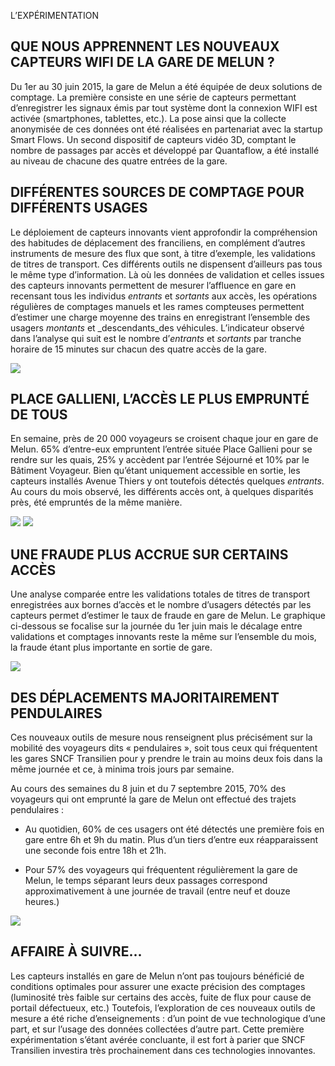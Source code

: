 L’EXPÉRIMENTATION
## QUE NOUS APPRENNENT LES NOUVEAUX CAPTEURS WIFI DE LA GARE DE MELUN ?


Du 1er au 30 juin 2015, la gare de Melun a été équipée de deux solutions de comptage. La première consiste en une série de capteurs permettant d’enregistrer les signaux émis par tout système dont la connexion WIFI est activée (smartphones, tablettes, etc.). La pose ainsi que la collecte anonymisée de ces données ont été réalisées en partenariat avec la startup Smart Flows. Un second dispositif de capteurs vidéo 3D, comptant le nombre de passages par accès et développé par Quantaflow, a été installé au niveau de chacune des quatre entrées de la gare. 

## DIFFÉRENTES SOURCES DE COMPTAGE POUR DIFFÉRENTS USAGES

Le déploiement de capteurs innovants vient approfondir la compréhension des habitudes de déplacement des franciliens, en complément d’autres instruments de mesure des flux que sont, à titre d’exemple, les validations de titres de transport. Ces différents outils ne dispensent d’ailleurs pas tous le même type d’information. Là où les données de validation et celles issues des capteurs innovants permettent de mesurer l’affluence en gare en recensant tous les individus _entrants_ et _sortants_ aux accès, les opérations régulières de comptages manuels et les rames compteuses permettent d’estimer une charge moyenne des trains en enregistrant l’ensemble des usagers _montants_ et _descendants_des véhicules. L’indicateur observé dans l’analyse qui suit est le nombre d’_entrants_ et _sortants_ par tranche horaire de 15 minutes sur chacun des quatre accès de la gare. 

![](art-img0.png)

## PLACE GALLIENI, L’ACCÈS LE PLUS EMPRUNTÉ DE TOUS

En semaine, près de 20 000 voyageurs se croisent chaque jour en gare de Melun. 65% d’entre-eux empruntent l’entrée située Place Gallieni pour se rendre sur les quais, 25% y accèdent par l’entrée Séjourné et 10% par le Bâtiment Voyageur. Bien qu’étant uniquement accessible en sortie, les capteurs installés Avenue Thiers y ont toutefois détectés quelques _entrants_. Au cours du mois observé, les différents accès ont, à quelques disparités près, été empruntés de la même manière. 

![](art-img1.png)
![](art-img2.png)

## UNE FRAUDE PLUS ACCRUE SUR CERTAINS ACCÈS

Une analyse comparée entre les validations totales de titres de transport enregistrées aux bornes d’accès et le nombre d’usagers détectés par les capteurs permet d’estimer le taux de fraude en gare de Melun. Le graphique ci-dessous se focalise sur la journée du 1er juin mais le décalage entre validations et comptages innovants reste la même sur l’ensemble du mois, la fraude étant plus importante en sortie de gare. 

![](art-img3.png)

## DES DÉPLACEMENTS MAJORITAIREMENT PENDULAIRES

Ces nouveaux outils de mesure nous renseignent plus précisément sur la mobilité des voyageurs dits « pendulaires », soit tous ceux qui fréquentent les gares SNCF Transilien pour y prendre le train au moins deux fois dans la même journée et ce, à minima trois jours par semaine. 

Au cours des semaines du 8 juin et du 7 septembre 2015, 70% des voyageurs qui ont emprunté la gare de Melun ont effectué des trajets pendulaires :

- Au quotidien, 60% de ces usagers ont été détectés une première fois en gare entre 6h et 9h du matin. Plus d’un tiers d’entre eux réapparaissent une seconde fois entre 18h et 21h. 

- Pour 57% des voyageurs qui fréquentent régulièrement la gare de Melun, le temps séparant leurs deux passages correspond approximativement à une journée de travail (entre neuf et douze heures.)

![](art-img4.png)

## AFFAIRE À SUIVRE...

Les capteurs installés en gare de Melun n’ont pas toujours bénéficié de conditions optimales pour assurer une exacte précision des comptages (luminosité très faible sur certains des accès, fuite de flux pour cause de portail défectueux, etc.) Toutefois, l’exploration de ces nouveaux outils de mesure a été riche d’enseignements : d’un point de vue technologique d’une part, et sur l’usage des données collectées d’autre part. Cette première expérimentation s’étant avérée concluante, il est fort à parier que SNCF Transilien investira très prochainement dans ces technologies innovantes.
